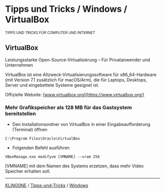 # Tipps und Tricks / Windows / VirtualBox
<small>TIPPS UND TRICKS FÜR COMPUTER UND INTERNET</small>

## VirtualBox

Leistungsstarke Open-Source-Virtualisierung – Für Privatanwender und Unternehmen

VirtualBox ist eine Allzweck-Virtualisierungssoftware für x86_64-Hardware (mit Version 7.1 zusätzlich für macOS/Arm), die für Laptops, Desktops, Server und eingebettete Systeme geeignet ist.

Offizielle Website: [www.virtualbox.org](https://www.virtualbox.org/)

### Mehr Grafikspeicher als 128 MB für das Gastsystem bereitstellen

* Den Installationsordner von VirtualBox in einer Eingabeaufforderung (Terminal) öffnen

```
C:\Program Files\Oracle\VirtualBox
```

* Folgenden Befehl ausführen
```
VBoxManage.exe modifyvm [VMNAME] --vram 256
```

[VMNAME] mit dem Namen des Systems erzetzen, dass mehr Video Speicher erhalten soll.

---

[KLiNG0NE](https://github.com/KLiNG0NE/) / [Tipps-und-Tricks](https://github.com/KLiNG0NE/Tipps-und-Tricks) / [Windows](README.md)
